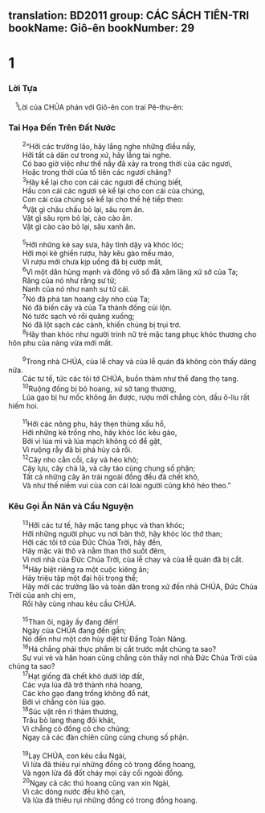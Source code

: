 translation: BD2011
group: CÁC SÁCH TIÊN-TRI
bookName: Giô-ên 
bookNumber: 29
-------

<div class="title"><h1>1</h1><h3>Lời Tựa</h3></div>
<span class="verse gio_1_1"> <sup>1</sup>Lời của CHÚA phán với Giô-ên con trai Pê-thu-ên: <br/></span>
<div class="title"><h3>Tai Họa Ðến Trên Ðất Nước</h3></div>
<span class="verse gio_1_2">  <sup>2</sup>“Hỡi các trưởng lão, hãy lắng nghe những điều nầy,<br/>  Hỡi tất cả dân cư trong xứ, hãy lắng tai nghe.<br/>  Có bao giờ việc như thế nầy đã xảy ra trong thời của các ngươi,<br/>  Hoặc trong thời của tổ tiên các ngươi chăng?<br/></span>
<span class="verse gio_1_3">  <sup>3</sup>Hãy kể lại cho con cái các ngươi để chúng biết,<br/>  Hầu con cái các ngươi sẽ kể lại cho con cái của chúng,<br/>  Con cái của chúng sẽ kể lại cho thế hệ tiếp theo:<br/></span>
<span class="verse gio_1_4">  <sup>4</sup>Vật gì châu chấu bỏ lại, sâu rọm ăn.<br/>  Vật gì sâu rọm bỏ lại, cào cào ăn.<br/>  Vật gì cào cào bỏ lại, sâu xanh ăn.<br/><br/></span>
<span class="verse gio_1_5">  <sup>5</sup>Hỡi những kẻ say sưa, hãy tỉnh dậy và khóc lóc;<br/>  Hỡi mọi kẻ ghiền rượu, hãy kêu gào mếu máo,<br/>  Vì rượu mới chưa kịp uống đã bị cướp mất,<br/></span>
<span class="verse gio_1_6">  <sup>6</sup>Vì một dân hùng mạnh và đông vô số đã xâm lăng xứ sở của Ta;<br/>  Răng của nó như răng sư tử;<br/>  Nanh của nó như nanh sư tử cái.<br/></span>
<span class="verse gio_1_7">  <sup>7</sup>Nó đã phá tan hoang cây nho của Ta;<br/>  Nó đã biến cây vả của Ta thành đống củi lộn.<br/>  Nó tước sạch vỏ rồi quăng xuống;<br/>  Nó đã lột sạch các cành, khiến chúng bị trụi trơ. <br/></span>
<span class="verse gio_1_8">  <sup>8</sup>Hãy than khóc như người trinh nữ trẻ mặc tang phục khóc thương cho hôn phu của nàng vừa mới mất.<br/><br/></span>
<span class="verse gio_1_9">  <sup>9</sup>Trong nhà CHÚA, của lễ chay và của lễ quán đã không còn thấy dâng nữa.<br/>  Các tư tế, tức các tôi tớ CHÚA, buồn thảm như thể đang thọ tang.<br/></span>
<span class="verse gio_1_10">  <sup>10</sup>Ruộng đồng bị bỏ hoang, xứ sở tang thương,<br/>  Lúa gạo bị hư mốc không ăn được, rượu mới chẳng còn, dầu ô-liu rất hiếm hoi.<br/><br/></span>
<span class="verse gio_1_11">  <sup>11</sup>Hỡi các nông phu, hãy thẹn thùng xấu hổ,<br/>  Hỡi những kẻ trồng nho, hãy khóc lóc kêu gào,<br/>  Bởi vì lúa mì và lúa mạch không có để gặt,<br/>  Vì ruộng rẫy đã bị phá hủy cả rồi.<br/></span>
<span class="verse gio_1_12">  <sup>12</sup>Cây nho cằn cỗi, cây vả héo khô;<br/>  Cây lựu, cây chà là, và cây táo cùng chung số phận;<br/>  Tất cả những cây ăn trái ngoài đồng đều đã chết khô,<br/>  Và như thế niềm vui của con cái loài người cũng khô héo theo.”<br/></span>
<div class="title"><h3>Kêu Gọi Ăn Năn và Cầu Nguyện</h3></div>
<span class="verse gio_1_13">  <sup>13</sup>Hỡi các tư tế, hãy mặc tang phục và than khóc;<br/>  Hỡi những người phục vụ nơi bàn thờ, hãy khóc lóc thở than;<br/>  Hỡi các tôi tớ của Ðức Chúa Trời, hãy đến, <br/>  Hãy mặc vải thô và nằm than thở suốt đêm,<br/>  Vì nơi nhà của Ðức Chúa Trời, của lễ chay và của lễ quán đã bị cắt.<br/></span>
<span class="verse gio_1_14">  <sup>14</sup>Hãy biệt riêng ra một cuộc kiêng ăn;<br/>  Hãy triệu tập một đại hội trọng thể;<br/>  Hãy mời các trưởng lão và toàn dân trong xứ đến nhà CHÚA, Ðức Chúa Trời của anh chị em,<br/>  Rồi hãy cùng nhau kêu cầu CHÚA.<br/><br/></span>
<span class="verse gio_1_15">  <sup>15</sup>Than ôi, ngày ấy đang đến!<br/>  Ngày của CHÚA đang đến gần;<br/>  Nó đến như một cơn hủy diệt từ Ðấng Toàn Năng. <br/></span>
<span class="verse gio_1_16">  <sup>16</sup>Há chẳng phải thực phẩm bị cắt trước mắt chúng ta sao?<br/>  Sự vui vẻ và hân hoan cũng chẳng còn thấy nơi nhà Ðức Chúa Trời của chúng ta sao?<br/></span>
<span class="verse gio_1_17">  <sup>17</sup>Hạt giống đã chết khô dưới lớp đất,<br/>  Các vựa lúa đã trở thành nhà hoang,<br/>  Các kho gạo đang trống không đổ nát,<br/>  Bởi vì chẳng còn lúa gạo.<br/></span>
<span class="verse gio_1_18">  <sup>18</sup>Súc vật rên rỉ thảm thương,<br/>  Trâu bò lang thang đói khát,<br/>  Vì chẳng có đồng cỏ cho chúng;<br/>  Ngay cả các đàn chiên cũng cùng chung số phận.<br/><br/></span>
<span class="verse gio_1_19">  <sup>19</sup>Lạy CHÚA, con kêu cầu Ngài,<br/>  Vì lửa đã thiêu rụi những đồng cỏ trong đồng hoang,<br/>  Và ngọn lửa đã đốt cháy mọi cây cối ngoài đồng.<br/></span>
<span class="verse gio_1_20">  <sup>20</sup>Ngay cả các thú hoang cũng van xin Ngài,<br/>  Vì các dòng nước đều khô cạn,<br/>  Và lửa đã thiêu rụi những đồng cỏ trong đồng hoang.<br/></span>
